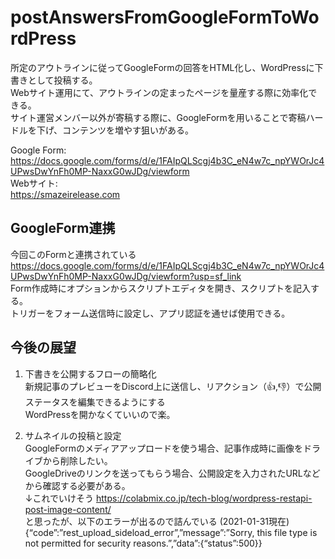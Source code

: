 # postAnswersFromGoogleFormToWordPress

所定のアウトラインに従ってGoogleFormの回答をHTML化し、WordPressに下書きとして投稿する。  
Webサイト運用にて、アウトラインの定まったページを量産する際に効率化できる。  
サイト運営メンバー以外が寄稿する際に、GoogleFormを用いることで寄稿ハードルを下げ、コンテンツを増やす狙いがある。  

Google Form:  
https://docs.google.com/forms/d/e/1FAIpQLScgj4b3C_eN4w7c_npYWOrJc4UPwsDwYnFh0MP-NaxxG0wJDg/viewform  
Webサイト:  
https://smazeirelease.com  

## GoogleForm連携
今回このFormと連携されている  
https://docs.google.com/forms/d/e/1FAIpQLScgj4b3C_eN4w7c_npYWOrJc4UPwsDwYnFh0MP-NaxxG0wJDg/viewform?usp=sf_link  
Form作成時にオプションからスクリプトエディタを開き、スクリプトを記入する。  
トリガーをフォーム送信時に設定し、アプリ認証を通せば使用できる。

## 今後の展望
1. 下書きを公開するフローの簡略化  
  新規記事のプレビューをDiscord上に送信し、リアクション（👍,👎）で公開ステータスを編集できるようにする  
  WordPressを開かなくていいので楽。  

2. サムネイルの投稿と設定  
  GoogleFormのメディアアップロードを使う場合、記事作成時に画像をドライブから削除したい。  
  GoogleDriveのリンクを送ってもらう場合、公開設定を入力されたURLなどから確認する必要がある。  
  ↓これでいけそう
  https://colabmix.co.jp/tech-blog/wordpress-restapi-post-image-content/  
  と思ったが、以下のエラーが出るので詰んでいる (2021-01-31現在)
  {“code”:”rest_upload_sideload_error”,”message”:”Sorry, this file type is not permitted for security reasons.”,”data”:{“status”:500}}  
  
